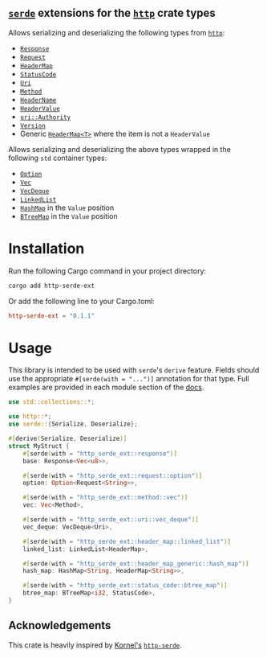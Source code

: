 ## [`serde`](https://github.com/serde-rs/serde) extensions for the [`http`](https://github.com/hyperium/http) crate types

Allows serializing and deserializing the following types from [`http`](https://github.com/hyperium/http):

- [`Response`](https://docs.rs/http-serde-ext/0.1.0/http_serde_ext/response)
- [`Request`](https://docs.rs/http-serde-ext/0.1.0/http_serde_ext/request)
- [`HeaderMap`](https://docs.rs/http-serde-ext/0.1.0/http_serde_ext/header_map)
- [`StatusCode`](https://docs.rs/http-serde-ext/0.1.0/http_serde_ext/status_code)
- [`Uri`](https://docs.rs/http-serde-ext/0.1.0/http_serde_ext/uri)
- [`Method`](https://docs.rs/http-serde-ext/0.1.0/http_serde_ext/method)
- [`HeaderName`](https://docs.rs/http-serde-ext/0.1.0/http_serde_ext/header_name)
- [`HeaderValue`](https://docs.rs/http-serde-ext/0.1.0/http_serde_ext/header_value)
- [`uri::Authority`](https://docs.rs/http-serde-ext/0.1.0/http_serde_ext/authority)
- [`Version`](https://docs.rs/http-serde-ext/0.1.0/http_serde_ext/version)
- Generic [`HeaderMap<T>`](https://docs.rs/http-serde-ext/0.1.0/http_serde_ext/header_map_generic) where the item is not a `HeaderValue`

Allows serializing and deserializing the above types wrapped in the following `std` container types:

- [`Option`](https://doc.rust-lang.org/std/option/enum.Option.html)
- [`Vec`](https://doc.rust-lang.org/std/vec/struct.Vec.html)
- [`VecDeque`](https://doc.rust-lang.org/std/collections/struct.VecDeque.html)
- [`LinkedList`](https://doc.rust-lang.org/std/collections/struct.LinkedList.html)
- [`HashMap`](https://doc.rust-lang.org/std/collections/hash_map/struct.HashMap.html) in the `Value` position
- [`BTreeMap`](https://doc.rust-lang.org/std/collections/struct.BTreeMap.html) in the `Value` position

# Installation

Run the following Cargo command in your project directory:

```bash
cargo add http-serde-ext
```

Or add the following line to your Cargo.toml:

```toml
http-serde-ext = "0.1.1"
```

# Usage

This library is intended to be used with `serde`'s `derive` feature.
Fields should use the appropriate `#[serde(with = "...")]` annotation for that
type. Full examples are provided in each module section of the [docs](https://docs.rs/http-serde-ext/0.1.0/http_serde_ext).

```rust
use std::collections::*;

use http::*;
use serde::{Serialize, Deserialize};

#[derive(Serialize, Deserialize)]
struct MyStruct {
    #[serde(with = "http_serde_ext::response")]
    base: Response<Vec<u8>>,

    #[serde(with = "http_serde_ext::request::option")]
    option: Option<Request<String>>,

    #[serde(with = "http_serde_ext::method::vec")]
    vec: Vec<Method>,

    #[serde(with = "http_serde_ext::uri::vec_deque")]
    vec_deque: VecDeque<Uri>,

    #[serde(with = "http_serde_ext::header_map::linked_list")]
    linked_list: LinkedList<HeaderMap>,

    #[serde(with = "http_serde_ext::header_map_generic::hash_map")]
    hash_map: HashMap<String, HeaderMap<String>>,

    #[serde(with = "http_serde_ext::status_code::btree_map")]
    btree_map: BTreeMap<i32, StatusCode>,
}
```

## Acknowledgements

This crate is heavily inspired by [Kornel's](https://github.com/kornelski) [`http-serde`](https://crates.io/crates/http-serde).
